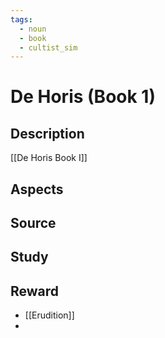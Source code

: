 ```yaml
---
tags:
  - noun
  - book
  - cultist_sim
---
```


# De Horis (Book 1)

## Description
[[De Horis Book I]]

## Aspects
## Source

## Study

## Reward
- [[Erudition]]
- 